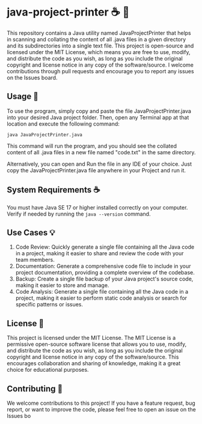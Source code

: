 # java-project-printer :coffee: :page_facing_up: 
This repository contains a Java utility named JavaProjectPrinter that helps in scanning and collating the content of all .java files in a given directory and its subdirectories into a single text file. This project is open-source and licensed under the MIT License, which means you are free to use, modify, and distribute the code as you wish, as long as you include the original copyright and license notice in any copy of the software/source. I welcome contributions through pull requests and encourage you to report any issues on the Issues board.

## Usage :rocket:
To use the program, simply copy and paste the file JavaProjectPrinter.java into your desired Java project folder. Then, open any Terminal app at that location and execute the following command:

`java JavaProjectPrinter.java`

This command will run the program, and you should see the collated content of all .java files in a new file named "code.txt" in the same directory.

Alternatively, you can open and Run the file in any IDE of your choice. Just copy the JavaProjectPrinter.java file anywhere in your Project and run it. 

## System Requirements :coffee:

You must have Java SE 17 or higher installed correctly on your computer. Verify if needed by running the `java --version` command.

## Use Cases :bulb:

1. Code Review: Quickly generate a single file containing all the Java code in a project, making it easier to share and review the code with your team members.
2. Documentation: Generate a comprehensive code file to include in your project documentation, providing a complete overview of the codebase.
3. Backup: Create a single file backup of your Java project's source code, making it easier to store and manage.
4. Code Analysis: Generate a single file containing all the Java code in a project, making it easier to perform static code analysis or search for specific patterns or issues.

## License :scroll: 

This project is licensed under the MIT License. The MIT License is a permissive open-source software license that allows you to use, modify, and distribute the code as you wish, as long as you include the original copyright and license notice in any copy of the software/source. This encourages collaboration and sharing of knowledge, making it a great choice for educational purposes.

## Contributing :handshake: 

We welcome contributions to this project! If you have a feature request, bug report, or want to improve the code, please feel free to open an issue on the Issues bo
